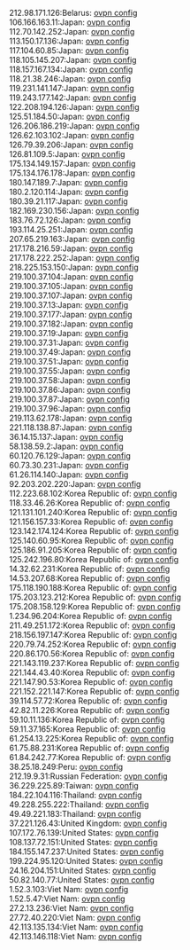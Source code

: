 212.98.171.126:Belarus: [ovpn config](vpn/212_98_171_126.ovpn)  
106.166.163.11:Japan: [ovpn config](vpn/106_166_163_11.ovpn)  
112.70.142.252:Japan: [ovpn config](vpn/112_70_142_252.ovpn)  
113.150.17.136:Japan: [ovpn config](vpn/113_150_17_136.ovpn)  
117.104.60.85:Japan: [ovpn config](vpn/117_104_60_85.ovpn)  
118.105.145.207:Japan: [ovpn config](vpn/118_105_145_207.ovpn)  
118.157.167.134:Japan: [ovpn config](vpn/118_157_167_134.ovpn)  
118.21.38.246:Japan: [ovpn config](vpn/118_21_38_246.ovpn)  
119.231.141.147:Japan: [ovpn config](vpn/119_231_141_147.ovpn)  
119.243.177.142:Japan: [ovpn config](vpn/119_243_177_142.ovpn)  
122.208.194.126:Japan: [ovpn config](vpn/122_208_194_126.ovpn)  
125.51.184.50:Japan: [ovpn config](vpn/125_51_184_50.ovpn)  
126.206.186.219:Japan: [ovpn config](vpn/126_206_186_219.ovpn)  
126.62.103.102:Japan: [ovpn config](vpn/126_62_103_102.ovpn)  
126.79.39.206:Japan: [ovpn config](vpn/126_79_39_206.ovpn)  
126.81.109.5:Japan: [ovpn config](vpn/126_81_109_5.ovpn)  
175.134.149.157:Japan: [ovpn config](vpn/175_134_149_157.ovpn)  
175.134.176.178:Japan: [ovpn config](vpn/175_134_176_178.ovpn)  
180.147.189.7:Japan: [ovpn config](vpn/180_147_189_7.ovpn)  
180.2.120.114:Japan: [ovpn config](vpn/180_2_120_114.ovpn)  
180.39.21.117:Japan: [ovpn config](vpn/180_39_21_117.ovpn)  
182.169.230.156:Japan: [ovpn config](vpn/182_169_230_156.ovpn)  
183.76.72.126:Japan: [ovpn config](vpn/183_76_72_126.ovpn)  
193.114.25.251:Japan: [ovpn config](vpn/193_114_25_251.ovpn)  
207.65.219.163:Japan: [ovpn config](vpn/207_65_219_163.ovpn)  
217.178.216.59:Japan: [ovpn config](vpn/217_178_216_59.ovpn)  
217.178.222.252:Japan: [ovpn config](vpn/217_178_222_252.ovpn)  
218.225.153.150:Japan: [ovpn config](vpn/218_225_153_150.ovpn)  
219.100.37.104:Japan: [ovpn config](vpn/219_100_37_104.ovpn)  
219.100.37.105:Japan: [ovpn config](vpn/219_100_37_105.ovpn)  
219.100.37.107:Japan: [ovpn config](vpn/219_100_37_107.ovpn)  
219.100.37.13:Japan: [ovpn config](vpn/219_100_37_13.ovpn)  
219.100.37.177:Japan: [ovpn config](vpn/219_100_37_177.ovpn)  
219.100.37.182:Japan: [ovpn config](vpn/219_100_37_182.ovpn)  
219.100.37.19:Japan: [ovpn config](vpn/219_100_37_19.ovpn)  
219.100.37.31:Japan: [ovpn config](vpn/219_100_37_31.ovpn)  
219.100.37.49:Japan: [ovpn config](vpn/219_100_37_49.ovpn)  
219.100.37.51:Japan: [ovpn config](vpn/219_100_37_51.ovpn)  
219.100.37.55:Japan: [ovpn config](vpn/219_100_37_55.ovpn)  
219.100.37.58:Japan: [ovpn config](vpn/219_100_37_58.ovpn)  
219.100.37.86:Japan: [ovpn config](vpn/219_100_37_86.ovpn)  
219.100.37.87:Japan: [ovpn config](vpn/219_100_37_87.ovpn)  
219.100.37.96:Japan: [ovpn config](vpn/219_100_37_96.ovpn)  
219.113.62.178:Japan: [ovpn config](vpn/219_113_62_178.ovpn)  
221.118.138.87:Japan: [ovpn config](vpn/221_118_138_87.ovpn)  
36.14.15.137:Japan: [ovpn config](vpn/36_14_15_137.ovpn)  
58.138.59.2:Japan: [ovpn config](vpn/58_138_59_2.ovpn)  
60.120.76.129:Japan: [ovpn config](vpn/60_120_76_129.ovpn)  
60.73.30.231:Japan: [ovpn config](vpn/60_73_30_231.ovpn)  
61.26.114.140:Japan: [ovpn config](vpn/61_26_114_140.ovpn)  
92.203.202.220:Japan: [ovpn config](vpn/92_203_202_220.ovpn)  
112.223.68.102:Korea Republic of: [ovpn config](vpn/112_223_68_102.ovpn)  
118.33.46.26:Korea Republic of: [ovpn config](vpn/118_33_46_26.ovpn)  
121.131.101.240:Korea Republic of: [ovpn config](vpn/121_131_101_240.ovpn)  
121.156.157.33:Korea Republic of: [ovpn config](vpn/121_156_157_33.ovpn)  
123.142.174.124:Korea Republic of: [ovpn config](vpn/123_142_174_124.ovpn)  
125.140.60.95:Korea Republic of: [ovpn config](vpn/125_140_60_95.ovpn)  
125.186.91.205:Korea Republic of: [ovpn config](vpn/125_186_91_205.ovpn)  
125.242.196.80:Korea Republic of: [ovpn config](vpn/125_242_196_80.ovpn)  
14.32.62.231:Korea Republic of: [ovpn config](vpn/14_32_62_231.ovpn)  
14.53.207.68:Korea Republic of: [ovpn config](vpn/14_53_207_68.ovpn)  
175.118.190.188:Korea Republic of: [ovpn config](vpn/175_118_190_188.ovpn)  
175.203.123.212:Korea Republic of: [ovpn config](vpn/175_203_123_212.ovpn)  
175.208.158.129:Korea Republic of: [ovpn config](vpn/175_208_158_129.ovpn)  
1.234.96.204:Korea Republic of: [ovpn config](vpn/1_234_96_204.ovpn)  
211.49.251.172:Korea Republic of: [ovpn config](vpn/211_49_251_172.ovpn)  
218.156.197.147:Korea Republic of: [ovpn config](vpn/218_156_197_147.ovpn)  
220.79.74.252:Korea Republic of: [ovpn config](vpn/220_79_74_252.ovpn)  
220.86.170.56:Korea Republic of: [ovpn config](vpn/220_86_170_56.ovpn)  
221.143.119.237:Korea Republic of: [ovpn config](vpn/221_143_119_237.ovpn)  
221.144.43.40:Korea Republic of: [ovpn config](vpn/221_144_43_40.ovpn)  
221.147.90.53:Korea Republic of: [ovpn config](vpn/221_147_90_53.ovpn)  
221.152.221.147:Korea Republic of: [ovpn config](vpn/221_152_221_147.ovpn)  
39.114.57.72:Korea Republic of: [ovpn config](vpn/39_114_57_72.ovpn)  
42.82.11.226:Korea Republic of: [ovpn config](vpn/42_82_11_226.ovpn)  
59.10.11.136:Korea Republic of: [ovpn config](vpn/59_10_11_136.ovpn)  
59.11.37.165:Korea Republic of: [ovpn config](vpn/59_11_37_165.ovpn)  
61.254.13.225:Korea Republic of: [ovpn config](vpn/61_254_13_225.ovpn)  
61.75.88.231:Korea Republic of: [ovpn config](vpn/61_75_88_231.ovpn)  
61.84.242.77:Korea Republic of: [ovpn config](vpn/61_84_242_77.ovpn)  
38.25.18.249:Peru: [ovpn config](vpn/38_25_18_249.ovpn)  
212.19.9.31:Russian Federation: [ovpn config](vpn/212_19_9_31.ovpn)  
36.229.225.89:Taiwan: [ovpn config](vpn/36_229_225_89.ovpn)  
184.22.104.116:Thailand: [ovpn config](vpn/184_22_104_116.ovpn)  
49.228.255.222:Thailand: [ovpn config](vpn/49_228_255_222.ovpn)  
49.49.221.183:Thailand: [ovpn config](vpn/49_49_221_183.ovpn)  
37.221.126.43:United Kingdom: [ovpn config](vpn/37_221_126_43.ovpn)  
107.172.76.139:United States: [ovpn config](vpn/107_172_76_139.ovpn)  
108.137.72.151:United States: [ovpn config](vpn/108_137_72_151.ovpn)  
184.155.147.237:United States: [ovpn config](vpn/184_155_147_237.ovpn)  
199.224.95.120:United States: [ovpn config](vpn/199_224_95_120.ovpn)  
24.16.204.151:United States: [ovpn config](vpn/24_16_204_151.ovpn)  
50.82.140.77:United States: [ovpn config](vpn/50_82_140_77.ovpn)  
1.52.3.103:Viet Nam: [ovpn config](vpn/1_52_3_103.ovpn)  
1.52.5.47:Viet Nam: [ovpn config](vpn/1_52_5_47.ovpn)  
27.2.13.236:Viet Nam: [ovpn config](vpn/27_2_13_236.ovpn)  
27.72.40.220:Viet Nam: [ovpn config](vpn/27_72_40_220.ovpn)  
42.113.135.134:Viet Nam: [ovpn config](vpn/42_113_135_134.ovpn)  
42.113.146.118:Viet Nam: [ovpn config](vpn/42_113_146_118.ovpn)  
